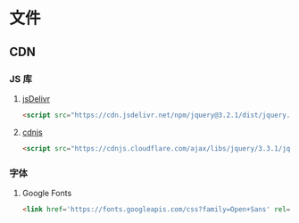 # 文件

## CDN

### JS 库

1. [jsDelivr](https://www.jsdelivr.com/)

    ```html
    <script src="https://cdn.jsdelivr.net/npm/jquery@3.2.1/dist/jquery.min.js"></script>
    ```

2. [cdnjs](https://cdnjs.com/)

    ```html
    <script src="https://cdnjs.cloudflare.com/ajax/libs/jquery/3.3.1/jquery.min.js"></script>
    ```

### 字体

1. Google Fonts

    ```html
    <link href='https://fonts.googleapis.com/css?family=Open+Sans' rel='stylesheet'>
    ```
